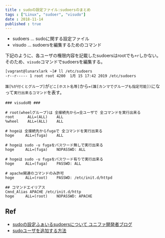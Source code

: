 ```yaml
---
title : sudoの設定ファイル:sudoersのまとめ
tags : ["Linux", "sudoer", "visudo"]
date : 2018-11-14
published : true
---
```



- sudoers ... sudoに関する設定ファイル
- visudo ... sudoersを編集するためのコマンド

<!--more-->

下記のように、各ユーザの権限内容を記載したsudoersはrootでも`+r`しかない。  
そのため、`visudo`コマンドでsudoersを編集する。  

```bash
[vagrant@lunarxlark ~]# ll /etc/sudoers
-r--r----- 1 root root 4200  1月 15 17:42 2019 /etc/sudoers
```


`誰[%が付くとグループ]`が`どこ[ホスト名等]`から`=(誰[カンマでグループも指定可能])`になって`実行出来るコマンド`を表す。

```shell
### visudo時 ###

# root(wheelグループ)は 全接続先から=全ユーザで 全コマンドを実行出来る
root      ALL=(ALL)    ALL
%wheel    ALL=(ALL)    ALL

# hogeは 全接続先からfugaで 全コマンドを実行出来る
hoge     ALL=(fuga)    ALL

# hogeは sudo -u fugaをパスワード無しで実行出来る
hoge     ALL=(fuga)    NOPASSWD: ALL

# hogeは sudo -u fugaをパスワード有りで実行出来る
hoge     ALL=(fuga)    PASSWD: ALL

# apache関連のコマンドのみ許可
hoge     ALL=(root)    PASSWD: /etc/init.d/httpd

## コマンドエイリアス
Cmnd_Alias APACHE /etc/init.d/http
hoge     ALL=(root)    NOPASSWD: APACHE
```

## Ref

- [sudoの設定ふぁいるsudoersについて ユニファ開発者ブログ](https://tech.unifa-e.com/entry/2018/05/18/112810)
- [sudoユーザを追加する方法](https://webkaru.net/linux/sudo-user-add/)
